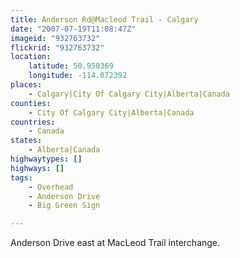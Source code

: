 ```yaml
---
title: Anderson Rd@Macleod Trail - Calgary
date: "2007-07-19T11:08:47Z"
imageid: "932763732"
flickrid: "932763732"
location:
    latitude: 50.950369
    longitude: -114.072392
places:
    - Calgary|City Of Calgary City|Alberta|Canada
counties:
    - City Of Calgary City|Alberta|Canada
countries:
    - Canada
states:
    - Alberta|Canada
highwaytypes: []
highways: []
tags:
    - Overhead
    - Anderson Drive
    - Big Green Sign

---
```

Anderson Drive east at MacLeod Trail interchange.